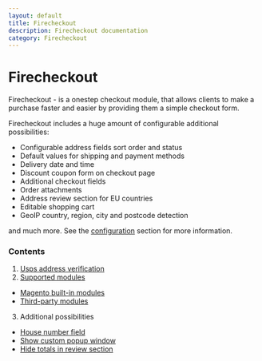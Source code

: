 ```yaml
---
layout: default
title: Firecheckout
description: Firecheckout documentation
category: Firecheckout
---
```


# Firecheckout

Firecheckout - is a onestep checkout module, that allows clients to make a purchase
faster and easier by providing them a simple checkout form.

Firecheckout includes a huge amount of configurable additional possibilities:

 - Configurable address fields sort order and status
 - Default values for shipping and payment methods
 - Delivery date and time
 - Discount coupon form on checkout page
 - Additional checkout fields
 - Order attachments
 - Address review section for EU countries
 - Editable shopping cart
 - GeoIP country, region, city and postcode detection

and much more. See the [configuration](#configuration) section for more information.

### Contents

1. [Usps address verification](usps-address-verification/)
2. [Supported modules](supported-modules/)
 - [Magento built-in modules](supported-modules#magento-built-in-modules)
 - [Third-party modules](supported-modules#third-party-modules)
3. Additional possibilities
 - [House number field](housenumber/)
 - [Show custom popup window](popup-window/)
 - [Hide totals in review section](hide-totals-in-review-section/)
